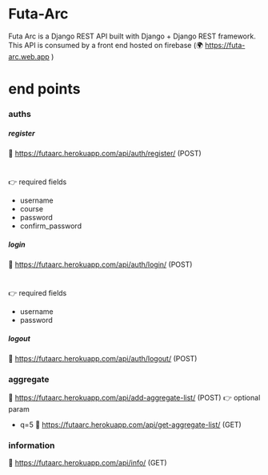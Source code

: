 # Futa-Arc
Futa Arc is a Django REST API built with Django + Django REST framework. This API is consumed by a front end hosted on firebase (🌍 https://futa-arc.web.app )

# end points
### auths
##### register
🚩 https://futaarc.herokuapp.com/api/auth/register/ (POST)
#
👉 required fields
* username
* course
* password
* confirm_password
##### login
🚩 https://futaarc.herokuapp.com/api/auth/login/ (POST)
#
👉 required fields
* username
* password
##### logout
🚩 https://futaarc.herokuapp.com/api/auth/logout/ (POST)

### aggregate
🚩 https://futaarc.herokuapp.com/api/add-aggregate-list/ (POST)
👉 optional param
* q=5
🚩 https://futaarc.herokuapp.com/api/get-aggregate-list/ (GET)

### information
🚩 https://futaarc.herokuapp.com/api/info/ (GET)
